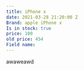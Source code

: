```yaml
---
title: iPhone x
date: 2021-03-28 21:20:00 Z
Brand: apple iPhone x
Is in stock: true
price: 100
old price: 454
Field name: 
---
```


awaweawd